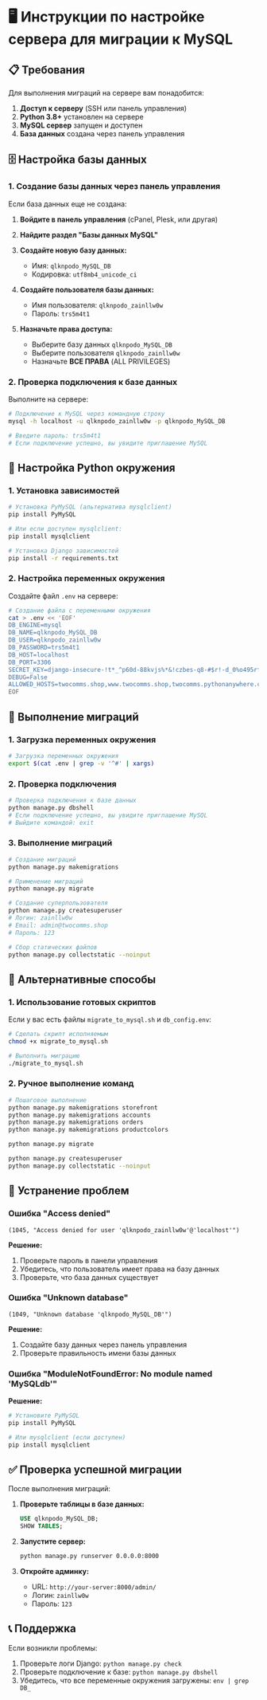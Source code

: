 # 🖥️ Инструкции по настройке сервера для миграции к MySQL

## 📋 Требования

Для выполнения миграций на сервере вам понадобится:

1. **Доступ к серверу** (SSH или панель управления)
2. **Python 3.8+** установлен на сервере
3. **MySQL сервер** запущен и доступен
4. **База данных** создана через панель управления

## 🗄️ Настройка базы данных

### 1. Создание базы данных через панель управления

Если база данных еще не создана:

1. **Войдите в панель управления** (cPanel, Plesk, или другая)
2. **Найдите раздел "Базы данных MySQL"**
3. **Создайте новую базу данных:**
   - Имя: `qlknpodo_MySQL_DB`
   - Кодировка: `utf8mb4_unicode_ci`

4. **Создайте пользователя базы данных:**
   - Имя пользователя: `qlknpodo_zainllw0w`
   - Пароль: `trs5m4t1`

5. **Назначьте права доступа:**
   - Выберите базу данных `qlknpodo_MySQL_DB`
   - Выберите пользователя `qlknpodo_zainllw0w`
   - Назначьте **ВСЕ ПРАВА** (ALL PRIVILEGES)

### 2. Проверка подключения к базе данных

Выполните на сервере:

```bash
# Подключение к MySQL через командную строку
mysql -h localhost -u qlknpodo_zainllw0w -p qlknpodo_MySQL_DB

# Введите пароль: trs5m4t1
# Если подключение успешно, вы увидите приглашение MySQL
```

## 🐍 Настройка Python окружения

### 1. Установка зависимостей

```bash
# Установка PyMySQL (альтернатива mysqlclient)
pip install PyMySQL

# Или если доступен mysqlclient:
pip install mysqlclient

# Установка Django зависимостей
pip install -r requirements.txt
```

### 2. Настройка переменных окружения

Создайте файл `.env` на сервере:

```bash
# Создание файла с переменными окружения
cat > .env << 'EOF'
DB_ENGINE=mysql
DB_NAME=qlknpodo_MySQL_DB
DB_USER=qlknpodo_zainllw0w
DB_PASSWORD=trs5m4t1
DB_HOST=localhost
DB_PORT=3306
SECRET_KEY=django-insecure-!t*_^p60d-88kvjs%*&!czbes-q8-#$r!-d_0%o495rfed6i*
DEBUG=False
ALLOWED_HOSTS=twocomms.shop,www.twocomms.shop,twocomms.pythonanywhere.com
EOF
```

## 🚀 Выполнение миграций

### 1. Загрузка переменных окружения

```bash
# Загрузка переменных окружения
export $(cat .env | grep -v '^#' | xargs)
```

### 2. Проверка подключения

```bash
# Проверка подключения к базе данных
python manage.py dbshell
# Если подключение успешно, вы увидите приглашение MySQL
# Выйдите командой: exit
```

### 3. Выполнение миграций

```bash
# Создание миграций
python manage.py makemigrations

# Применение миграций
python manage.py migrate

# Создание суперпользователя
python manage.py createsuperuser
# Логин: zainllw0w
# Email: admin@twocomms.shop
# Пароль: 123

# Сбор статических файлов
python manage.py collectstatic --noinput
```

## 🔧 Альтернативные способы

### 1. Использование готовых скриптов

Если у вас есть файлы `migrate_to_mysql.sh` и `db_config.env`:

```bash
# Сделать скрипт исполняемым
chmod +x migrate_to_mysql.sh

# Выполнить миграцию
./migrate_to_mysql.sh
```

### 2. Ручное выполнение команд

```bash
# Пошаговое выполнение
python manage.py makemigrations storefront
python manage.py makemigrations accounts
python manage.py makemigrations orders
python manage.py makemigrations productcolors

python manage.py migrate

python manage.py createsuperuser
python manage.py collectstatic --noinput
```

## 🐛 Устранение проблем

### Ошибка "Access denied"

```
(1045, "Access denied for user 'qlknpodo_zainllw0w'@'localhost'")
```

**Решение:**
1. Проверьте пароль в панели управления
2. Убедитесь, что пользователь имеет права на базу данных
3. Проверьте, что база данных существует

### Ошибка "Unknown database"

```
(1049, "Unknown database 'qlknpodo_MySQL_DB'")
```

**Решение:**
1. Создайте базу данных через панель управления
2. Проверьте правильность имени базы данных

### Ошибка "ModuleNotFoundError: No module named 'MySQLdb'"

**Решение:**
```bash
# Установите PyMySQL
pip install PyMySQL

# Или mysqlclient (если доступен)
pip install mysqlclient
```

## ✅ Проверка успешной миграции

После выполнения миграций:

1. **Проверьте таблицы в базе данных:**
   ```sql
   USE qlknpodo_MySQL_DB;
   SHOW TABLES;
   ```

2. **Запустите сервер:**
   ```bash
   python manage.py runserver 0.0.0.0:8000
   ```

3. **Откройте админку:**
   - URL: `http://your-server:8000/admin/`
   - Логин: `zainllw0w`
   - Пароль: `123`

## 📞 Поддержка

Если возникли проблемы:
1. Проверьте логи Django: `python manage.py check`
2. Проверьте подключение к базе: `python manage.py dbshell`
3. Убедитесь, что все переменные окружения загружены: `env | grep DB_`
